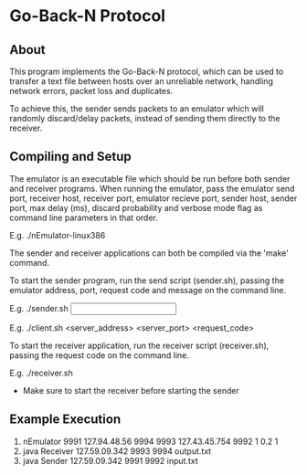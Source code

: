 Go-Back-N Protocol
==================

About
-----

This program implements the Go-Back-N protocol, which can be used to transfer a text file between hosts over an unreliable network, handling network errors, packet loss and duplicates.

To achieve this, the sender sends packets to an emulator which will randomly discard/delay packets, instead of sending them directly to the receiver.


Compiling and Setup
-------------------

The emulator is an executable file which should be run before both sender and receiver programs. When running the emulator, pass the emulator send port, receiver host, receiver port, emulator recieve port, sender host, sender port, max delay (ms), discard probability and verbose mode flag as command line parameters in that order.

E.g. ./nEmulator-linux386 <emulator send port> <receiver host> <receiver port> <emulator receive port> <sender host> <sender port> <max delay> <discard probability> <verbose mode flag> 

The sender and receiver applications can both be compiled via the 'make' command. 

To start the sender program, run the send script (sender.sh), passing the emulator address, port, request code and message on the command line.

E.g. ./sender.sh <emulator host> <emulator sender port> <sender port> <input file name>
  
  E.g. ./client.sh <server_address> <server_port> <request_code> <message string>

To start the receiver application, run the receiver script (receiver.sh), passing the request code on the command line.

E.g. ./receiver.sh <emulator host> <emulator receive port> <receiver port> <output file name>

* Make sure to start the receiver before starting the sender


Example Execution
-----------------

1. nEmulator 9991 127.94.48.56 9994 9993 127.43.45.754 9992 1 0.2 1
2. java Receiver 127.59.09.342 9993 9994 output.txt
3. java Sender 127.59.09.342 9991 9992 input.txt




